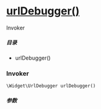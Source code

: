 [urlDebugger()](http://twinh.github.com/widget/api/urlDebugger)
===============================================================

Invoker

##### 目录
* urlDebugger()

### Invoker
```php
\Widget\UrlDebugger urlDebugger()
```

##### 参数

